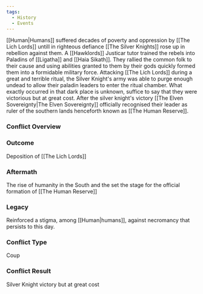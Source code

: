 ```yaml
---
tags:
  - History
  - Events
---
```

[[Human|Humans]] suffered decades of poverty and oppression by [[The Lich Lords]] untill in righteous defiance [[The Silver Knights]] rose up in rebellion against them. A [[Hawklords]] Justicar tutor trained the rebels into Paladins of [[Ligatha]] and [[Haia Sikath]]. They rallied the common folk to their cause and using abilities granted to them by their gods quickly formed them into a formidable military force. Attacking [[The Lich Lords]] during a great and terrible ritual, the Silver Knight's army was able to purge enough undead to allow their paladin leaders to enter the ritual chamber. What exactly  occurred in that dark place is unknown, suffice to say that they were victorious but at great cost. After the silver knight's victory [[The Elven Sovereignty|The Elven Sovereignty]] officially recognised their leader as ruler of the southern lands henceforth known as [[The Human Reserve]].

### Conflict Overview
### Outcome
Deposition of [[The Lich Lords]]
### Aftermath
The rise of humanity in the South and the set the stage for the official formation of  [[The Human Reserve]]
### Legacy
Reinforced a stigma, among [[Human|humans]], against necromancy that persists to this day.
### Conflict Type
Coup

### Conflict Result
Silver Knight victory but at great cost
